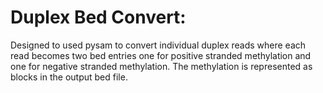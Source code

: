 # Duplex Bed Convert:
Designed to used pysam to convert individual duplex reads where each read becomes two bed entries one for positive stranded methylation and one for negative stranded methylation. The methylation is represented as blocks in the output bed file.